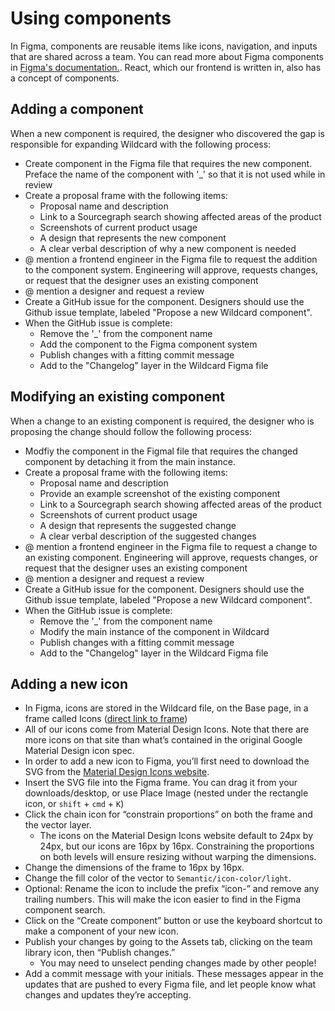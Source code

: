 # Using components

In Figma, components are reusable items like icons, navigation, and inputs that are shared across a team. You can read more about Figma components in [Figma's documentation.](https://help.figma.com/hc/en-us/articles/360038662654-Guide-to-Components-in-Figma). React, which our frontend is written in, also has a concept of components.

## Adding a component

When a new component is required, the designer who discovered the gap is responsible for expanding Wildcard with the following process:

- Create component in the Figma file that requires the new component. Preface the name of the component with '\_' so that it is not used while in review
- Create a proposal frame with the following items:
  - Proposal name and description
  - Link to a Sourcegraph search showing affected areas of the product
  - Screenshots of current product usage
  - A design that represents the new component
  - A clear verbal description of why a new component is needed
- @ mention a frontend engineer in the Figma file to request the addition to the component system. Engineering will approve, requests changes, or request that the designer uses an existing component
- @ mention a designer and request a review
- Create a GitHub issue for the component. Designers should use the Github issue template, labeled "Propose a new Wildcard component".
- When the GitHub issue is complete:
  - Remove the '\_' from the component name
  - Add the component to the Figma component system
  - Publish changes with a fitting commit message
  - Add to the "Changelog" layer in the Wildcard Figma file

## Modifying an existing component

When a change to an existing component is required, the designer who is proposing the change should follow the following process:

- Modfiy the component in the Figmal file that requires the changed component by detaching it from the main instance.
- Create a proposal frame with the following items:
  - Proposal name and description
  - Provide an example screenshot of the existing component
  - Link to a Sourcegraph search showing affected areas of the product
  - Screenshots of current product usage
  - A design that represents the suggested change
  - A clear verbal description of the suggested changes
- @ mention a frontend engineer in the Figma file to request a change to an existing component. Engineering will approve, requests changes, or request that the designer uses an existing component
- @ mention a designer and request a review
- Create a GitHub issue for the component. Designers should use the Github issue template, labeled "Propose a new Wildcard component".
- When the GitHub issue is complete:
  - Remove the '\_' from the component name
  - Modify the main instance of the component in Wildcard
  - Publish changes with a fitting commit message
  - Add to the "Changelog" layer in the Wildcard Figma file

## Adding a new icon

- In Figma, icons are stored in the Wildcard file, on the Base page, in a frame called Icons ([direct link to frame](https://www.figma.com/file/NIsN34NH7lPu04olBzddTw/Wildcard-Design-System?node-id=1366%3A611))
- All of our icons come from Material Design Icons. Note that there are more icons on that site than what’s contained in the original Google Material Design icon spec.
- In order to add a new icon to Figma, you’ll first need to download the SVG from the [Material Design Icons website](https://materialdesignicons.com/).
- Insert the SVG file into the Figma frame. You can drag it from your downloads/desktop, or use Place Image (nested under the rectangle icon, or `shift` + `cmd` + `K`)
- Click the chain icon for “constrain proportions” on both the frame and the vector layer.
  - The icons on the Material Design Icons website default to 24px by 24px, but our icons are 16px by 16px. Constraining the proportions on both levels will ensure resizing without warping the dimensions.
- Change the dimensions of the frame to 16px by 16px.
- Change the fill color of the vector to `Semantic/icon-color/light`.
- Optional: Rename the icon to include the prefix “icon-” and remove any trailing numbers. This will make the icon easier to find in the Figma component search.
- Click on the “Create component” button or use the keyboard shortcut to make a component of your new icon.
- Publish your changes by going to the Assets tab, clicking on the team library icon, then “Publish changes.”
  - You may need to unselect pending changes made by other people!
- Add a commit message with your initials. These messages appear in the updates that are pushed to every Figma file, and let people know what changes and updates they’re accepting.
